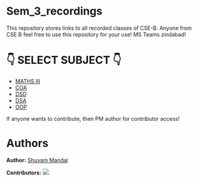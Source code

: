 # Sem_3_recordings
This repository stores links to all recorded classes of CSE-B. Anyone from CSE B feel free to use this repository for your use!
MS Teams zindabad!

# 👇 SELECT SUBJECT 👇

- [MATHS III](MATHSIII.md)
- [COA](COA.md)
- [DSD](DSD.md)
- [DSA](DSA.md)
- [OOP](OOP.md)

If anyone wants to contribute, then PM author for contributor access!

# Authors

 **Author:** 
 [Shuvam Mandal](https://github.com/coffeeCoder69)

 **Contributors:** 
 <a href="https://github.com/coffeeCoder69/Sem_3_recordings/graphs/contributors">
  <img src="https://contributors-img.web.app/image?repo=coffeeCoder69/Sem_3_recordings" />
</a>